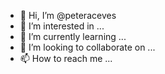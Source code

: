 - 👋 Hi, I’m @peteraceves
- 👀 I’m interested in ...
- 🌱 I’m currently learning ...
- 💞️ I’m looking to collaborate on ...
- 📫 How to reach me ...

<!---
peteraceves/peteraceves is a ✨ special ✨ repository because its `README.md` (this file) appears on your GitHub profile.
You can click the Preview link to take a look at your changes.
--->
